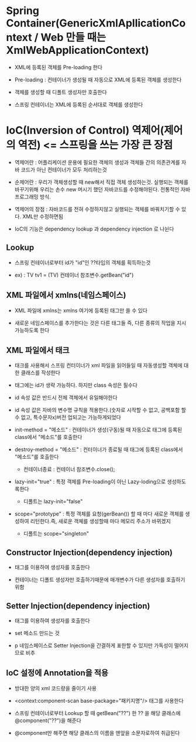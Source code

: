 # Spring Container(GenericXmlApllicationContext / Web 만들 때는 XmlWebApplicationContext)

- XML에 등록된 객체를 Pre-loading 한다

- Pre-loading : 컨테이너가 생성될 때 자동으로 XML에 등록된 객체를 생성한다

- 객체를 생성할 때 디폴트 생성자만 호출한다

- 스프링 컨테이너는 XML에 등록된 순서대로 객체를 생성한다

# IoC(Inversion of Control) 역제어(제어의 역전) <= 스프링을 쓰는 가장 큰 장점

- 역제어란 : 어플리케이션 운용에 필요한 객체의 생성과 객체들 간의 의존관계를 자바 코드가 아닌 컨테이너가 모두 처리하는것

- 순제어란 : 우리가 객체생성할 때 new해서 직접 객체 생성하는것. 실행되는 객체를 바꾸기위해 우리는 손수 new 머시기 했던 자바코드를 수정해야된다. 전통적인 자바프로그래밍 방식. 

- 역제어의 장점 : 자바코드를 전혀 수정하지않고 실행되는 객체를 바꿔치기할 수 있다. XML만 수정하면됨

- IoC의 기능은 dependency lookup 과 dependency injection 로 나뉜다

## Lookup

- 스프링 컨테이너로부터 id가 "id"인 ??타입의 객체를 획득하는것

- ex) : TV tv1 = (TV) 컨테이너 참조변수.getBean("id")

## XML 파일에서 xmlns(네임스페이스)

- XML 파일에 xmlns는 xmlns 여기에 등록된 태그만 쓸 수 있다

- 새로운 네임스페이스를 추가한다는 것은 다른 태그들 즉, 다른 종류의 작업을 지시 가능하도록 한다 

## XML 파일에서 <bean> 태크

- <bean> 태크를 사용해서 스프링 컨터이너가 xml 파일을 읽어들일 때 자동생성할 객체에 대한 클래스를 작성한다

- <bean> 태그에는 id가 생략 가능하다. 하지만 class 속성은 필수다

- id 속성 값은 반드시 전체 객체에서 유일해야한다

- id 속성 값은 자바의 변수명 규칙을 적용한다.(숫자로 시작할 수 없고, 공백포함 할 수 없고, 특수문자x)버전 업되고는 가능하게되었다

- init-method = "메소드" : 컨테이너가 생성(구동)될 때 자동으로 <bean>태그에 등록된 class에서 "메소드"를 호출한다 

- destroy-method = "메소드" : 컨터이너가 종료될 때 <bean>태그에 등록된 class에서 "메소드"를 호출한다
    - 컨테이너종료 : 컨테이너 참조변수.close();

- lazy-init="true" : 특정 객체를 Pre-loading이 아닌 Lazy-loding으로 생성하도록한다
    - 디폴트는  lazy-init="false"

- scope="prototype" : 특정 객체를 요청(gerBean()) 할 때 마다 새로운 객체를 생성하여 리턴한다.즉, 새로운 객체를 생성할때 마다 메모리 주소가 바뀌겠지
    - 디폴트는 scope="singleton" 

## Constructor Injection(dependency injection)

- <constructor-arg> 태그를 이용하여 생성자를 호출한다

- 컨테이너는 디폴트 생성자만 호출하기때문에 매개변수가 다른 생성자를 호출하기 위함

## Setter Injection(dependency injection)

- <property> 태그를 이용하여 생성자를 호출한다

- set 메소드 만드는 것

- p 네임스페이스로 Setter Injection을 간결하게 표한할 수 있지만 가독성이 떨어지므로 비추

## IoC 설정에 Annotation을 적용

- 방대한 양의 xml 코드량을 줄이기 사용 

- <context:component-scan base-package="패키지명"/> 태그를 사용한다

- 스프링 컨테이너로부터 Lookup 할 때 getBean("??") 한 ?? 을 해당 클래스에 @component("??")을 해준다

- @component만 해주면 해당 클래스의 이름을 맨앞을 소문자로하여 취급된다
